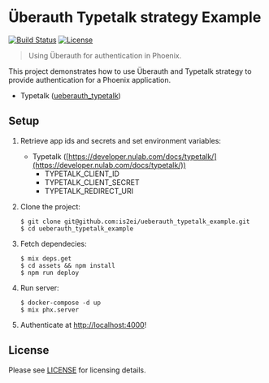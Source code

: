 # Überauth Typetalk strategy Example
[![Build Status][travis-img]][travis] [![License][license-img]][license]

[travis-img]: https://travis-ci.org/ueberauth/ueberauth_typetalk_example.svg?branch=master
[travis]: https://travis-ci.org/ueberauth/ueberauth_typetalk_example
[license-img]: http://img.shields.io/badge/license-MIT-brightgreen.svg
[license]: http://opensource.org/licenses/MIT

> Using Überauth for authentication in Phoenix.

This project demonstrates how to use Überauth and Typetalk strategy to provide authentication for a Phoenix application.

+ Typetalk ([ueberauth_typetalk](https://github.com/is2ei/ueberauth_typetalk))

## Setup

1. Retrieve app ids and secrets and set environment variables:

	+ Typetalk ([https://developer.nulab.com/docs/typetalk/](https://developer.nulab.com/docs/typetalk/))
		+ TYPETALK_CLIENT_ID
		+ TYPETALK_CLIENT_SECRET
		+ TYPETALK_REDIRECT_URI

1. Clone the project:

	```shell
	$ git clone git@github.com:is2ei/ueberauth_typetalk_example.git
	$ cd ueberauth_typetalk_example
	```

1. Fetch dependecies:

	```shell
	$ mix deps.get 
	$ cd assets && npm install
	$ npm run deploy
	```

1. Run server:

	```shell
	$ docker-compose -d up
	$ mix phx.server
	```

1. Authenticate at [http://localhost:4000](http://localhost:4000)!

## License

Please see [LICENSE](https://github.com/is2ei/ueberauth_typetalk_example/blob/master/LICENSE) for licensing details.
